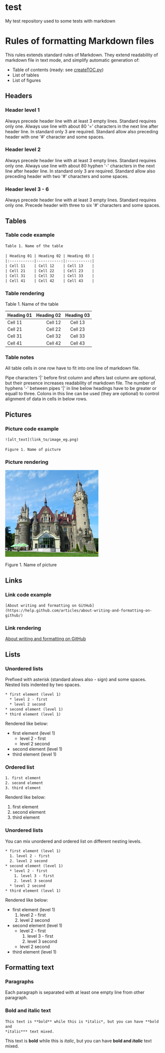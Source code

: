 


test
================================================================================
My test repository used to some tests with markdown



Rules of formatting Markdown files
================================================================================

This rules extends standard rules of Markdown. They extend readability of
markdown file in text mode, and simplify automatic generation of:
* Table of contents
  (ready: see
  [createTOC.py](https://github.com/adam-kami-1/test/blob/master/createTOC.py))
* List of tables
* List of figures



Headers
--------------------------------------------------------------------------------



### Header level 1

Always precede header line with at least 3 empty lines. Standard requires
only one. Always use line with about 80 '=' characters in the next line after
header line. In standard only 3 are required. Standard allow also preceding
header with one '\#' character and some spaces.



### Header level 2

Always precede header line with at least 3 empty lines. Standard requires
only one. Always use line with about 80 hyphen '\-' characters in the next
line after header line. In standard only 3 are required. Standard allow
also preceding header with two '\#' characters and some spaces.



### Header level 3 - 6

Always precede header line with at least 3 empty lines. Standard requires
only one. Precede header with three to six '\#' characters and some spaces.



Tables
--------------------------------------------------------------------------------



### Table code example

```
Table 1. Name of the table

| Heading 01 | Heading 02 | Heading 03 |
|:-----------|-----------:|:----------:|
| Cell 11    | Cell 12    | Cell 13    |
| Cell 21    | Cell 22    | Cell 23    |
| Cell 31    | Cell 32    | Cell 33    |
| Cell 41    | Cell 42    | Cell 43    |
```



### Table rendering

Table 1. Name of the table

| Heading 01 | Heading 02 | Heading 03 |
|:-----------|-----------:|:----------:|
| Cell 11    | Cell 12    | Cell 13    |
| Cell 21    | Cell 22    | Cell 23    |
| Cell 31    | Cell 32    | Cell 33    |
| Cell 41    | Cell 42    | Cell 43    |



### Table notes

All table cells in one row have to fit into one line of markdown file.

Pipe characters '|' before first column and afters last column are optional,
but their presence increases readability of markdown file. The number of
hyphens '\-' between pipes '|' in line below headings have to be greater or
equall to three. Colons in this line can be used (they are optional) to
control alignment of data in cells in below rows.



Pictures
--------------------------------------------------------------------------------



### Picture code example

```
![alt_text](link_to/image_eg.png)

Figure 1. Name of picture
```



### Picture rendering

![alt_text](link_to/image_eg.png)

Figure 1. Name of picture



Links
--------------------------------------------------------------------------------



### Link code example

```
[About writing and formatting on GitHub](https://help.github.com/articles/about-writing-and-formatting-on-github/)
```



### Link rendering

[About writing and formatting on GitHub](https://help.github.com/articles/about-writing-and-formatting-on-github/)



Lists
--------------------------------------------------------------------------------



### Unordered lists

Prefixed with asterisk (standard alows also \- sign) and some spaces. Nested
lists indented by two spaces.

```
* first element (level 1)
  * level 2 - first
  * level 2 second
* second element (level 1)
* third element (level 1)
```

Rendered like below:

* first element (level 1)
  * level 2 - first
  * level 2 second
* second element (level 1)
* third element (level 1)



### Ordered list

```
1. first element
2. second element
3. third element
```

Renderd like below:

1. first element
2. second element
3. third element



### Unordered lists

You can mix unordered and ordered list on different nesting levels.

```
* first element (level 1)
  1. level 2 - first
  2. level 2 second
* second element (level 1)
  * level 2 - first
    1. level 3 - first
    2. level 3 second
  * level 2 second
* third element (level 1)
```

Rendered like below:

* first element (level 1)
  1. level 2 - first
  2. level 2 second
* second element (level 1)
  * level 2 - first
    1. level 3 - first
    2. level 3 second
  * level 2 second
* third element (level 1)




Formatting text
--------------------------------------------------------------------------------



### Paragraphs

Each paragraph is separated with at least one empty line from other paragraph.



### Bold and italic text

```
This text is **bold** while this is *italic*, but you can have **bold and
*italic*** text mixed.
```

This text is **bold** while this is *italic*, but you can have **bold and
*italic*** text mixed.

